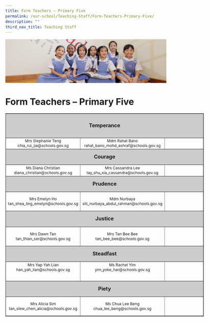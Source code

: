 ```yaml
---
title: Form Teachers – Primary Five
permalink: /our-school/Teaching-Staff/Form-Teachers-Primary-Five/
description: ""
third_nav_title: Teaching Staff
---
```

![](/images/UsefulVideos.jpg)

Form Teachers – Primary Five
============================

<table style="text-align: center; font-size: 12px; border-collapse: collapse; width: 123.248%;" border="1" width="100%">
<tbody>
<tr style="height: 69px;">
<td style="font-size: 16px; background-color: #cccccc; width: 95%; height: 69px;" colspan="3"><strong>Temperance</strong></td>
</tr>
<tr style="height: 26px;">
<td style="width: 32.665%; height: 26px;">Mrs Stephanie Teng<br>
chia_rui_jia@schools.gov.sg</td>
<td style="width: 31%;" width="31%">Mdm Rahat Bano<br>
rahat_bano_mohd_ashraf@schools.gov.sg</td>
<td style="width: 31.335%; height: 26px;"></td>
</tr>
<tr style="height: 42px;">
<td style="font-size: 16px; background-color: #cccccc; width: 95%; height: 42px;" colspan="3"><strong>Courage</strong></td>
</tr>
<tr style="height: 16px;">
<td style="width: 32.665%; height: 16px;">Ms Diana Christian<br>diana_christian@schools.gov.sg</td>
<td style="width: 31%; height: 16px;">Mrs Cassandra Lee<br>
tay_shu_xia_cassandra@schools.gov.sg</td>
<td style="width: 31.335%; height: 16px;"></td>
</tr>
<tr style="height: 42px;">
<td style="font-size: 16px; background-color: #cccccc; width: 95%; height: 42px;" colspan="3"><strong>Prudence</strong></td>
</tr>
<tr>
<td style="width: 32.665%;" width="31%">Mrs Emelyn Ho<br>
tan_shea_ling_emelyn@schools.gov.sg</td>
<td style="width: 31%; height: 55px;">Mdm Nurbaya<br>
siti_nurbaya_abdul_rahman@schools.gov.sg</td>
<td style="width: 31.335%; height: 55px;"></td>
</tr>
<tr style="height: 42.7778px;">
<td style="font-size: 16px; background-color: #cccccc; width: 95%; height: 42.7778px;" colspan="3"><strong>Justice</strong></td>
</tr>
<tr style="height: 55px;">
<td style="width: 32.665%; height: 55px;">Mrs Dawn Tan<br>
tan_thian_ser@schools.gov.sg</td>
<td style="width: 31%;" width="31%">Mrs Tan Bee Bee<br>
tan_bee_bee@schools.gov.sg</td>
<td style="width: 31.335%; height: 55px;"></td>
</tr>
<tr style="height: 42px;">
<td style="font-size: 16px; background-color: #cccccc; width: 95%; height: 42px;" colspan="3"><strong>Steadfast</strong></td>
</tr>
<tr style="height: 55px;" valign="top">
<td style="width: 32.665%; height: 55px;">Mrs Yap Yah Lian<br>
han_yah_lian@schools.gov.sg</td>
<td style="width: 31%; height: 55px;">Ms Rachel Yim<br>
yim_yoke_har@schools.gov.sg</td>
<td style="width: 31.335%; height: 55px;"></td>
</tr>
<tr style="height: 42px;">
<td style="font-size: 16px; background-color: #cccccc; width: 95%; height: 42px;" colspan="3"><strong>Piety</strong></td>
</tr>
<tr>
<td style="width: 32.665%;" width="32%">Mrs Alicia Sim<br>
tan_siew_chen_alicia@schools.gov.sg</td>
<td style="width: 31%;" width="271">Ms Chua Lee Beng<br>
chua_lee_beng@schools.gov.sg</td>
<td style="width: 31.335%; height: 55px;"></td>
</tr>
</tbody>
</table>